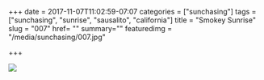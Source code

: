 +++
date = 2017-11-07T11:02:59-07:07
categories = ["sunchasing"]
tags = ["sunchasing", "sunrise", "sausalito", "california"]
title = "Smokey Sunrise"
slug = "007"
href= ""
summary=""
featuredimg = "/media/sunchasing/007.jpg"

+++

<img src="/media/sunchasing/007.jpg" />